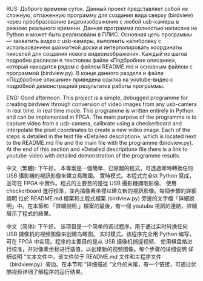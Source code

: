 RUS: Доброго времени суток.
Данный проект представляет собой не сложную, отлаженную программу для создания вида сверху (birdview) через преобразование видеоизображение с любой usb-камеры
в режиме реального времени. Данная программа полностью написана на Python и может быть реализовани в ПЛИС. Основная цель программы — захватить видео с usb-камеры, 
выполнить калибровку с использованием шахматной доски и интерполировать координаты пикселей для создания нового видеоизображения. Каждый из шагов подробно расписан
в текстовом файле «Подбробное описание», который находится рядом с файлом README.md и основным файлом с программой (birdview.py). В конце данного раздела и файла «Подбробное описание» приведена ссылка на youtube-видео с подробной демонстрацией результатов работы программы.

ENG: Good afternoon.
This project is a simple, debugged programme for creating birdview through conversion of video images from any usb-camera in real time.
in real time mode. This programme is written entirely in Python and can be implemented in FPGA. The main purpose of the programme is to capture video from a usb-camera, 
calibrate using a checkerboard and interpolate the pixel coordinates to create a new video image. Each of the steps is detailed
in the text file «Detailed description», which is located next to the README.md file and the main file with the programme (birdview.py). At the end of this section and «Detailed description» file there is a link to youtube-video with detailed demonstration of the programme results.

中文（繁體): 下午好。
本專案是一個簡單、已除錯的程式，可透過即時轉換任何 USB 攝影機的視訊影像來建立鳥瞰圖。
實時模式。本程式完全以 Python 寫成，並可在 FPGA 中實作。程式的主要目的是從 USB 攝影機擷取影像、 
使用 checkerboard 進行校準，並內插像素坐標以建立新的視訊影像。每個步驟的詳細說明
位於 README.md 檔案和主程式檔案 (birdview.py) 旁邊的文字檔「詳細說明」中。在本節和 「詳細說明 」檔案的最後，有一個 youtube 視訊的連結，詳細展示了程式的結果。

中文（简体): 下午好。
该项目是一个简单的调试程序，用于通过实时转换任何 USB 摄像机的视频图像来创建鸟瞰图。
实时模式。该程序完全用 Python 编写，可在 FPGA 中实现。程序的主要目的是从 USB 摄像机捕捉视频、 
使用棋盘格进行校准，并对像素坐标进行插值，以创建新的视频图像。每个步骤的详细说明
详细说明 "文本文件中，该文件位于 README.md 文件和主程序文件（birdview.py）旁边。在本节和 “详细描述 ”文件的末尾，有一个链接，可通过优酷视频详细了解程序的运行结果。
